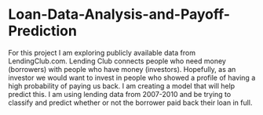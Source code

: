 # Loan-Data-Analysis-and-Payoff-Prediction
For this project I am exploring publicly available data from LendingClub.com. Lending Club connects people who need money (borrowers) with people who have money (investors). Hopefully, as an investor we would want to invest in people who showed a profile of having a high probability of paying us back. I am creating a model that will help predict this. I am using lending data from 2007-2010 and be trying to classify and predict whether or not the borrower paid back their loan in full.
